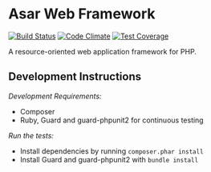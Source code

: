 Asar Web Framework
==================

[![Build Status](https://secure.travis-ci.org/asartalo/aswf.png)](http://travis-ci.org/asartalo/aswf) [![Code Climate](https://codeclimate.com/github/asartalo/aswf/badges/gpa.svg)](https://codeclimate.com/github/asartalo/aswf) [![Test Coverage](https://codeclimate.com/github/asartalo/aswf/badges/coverage.svg)](https://codeclimate.com/github/asartalo/aswf)

A resource-oriented web application framework for PHP.

Development Instructions
------------------------

*Development Requirements:*
* Composer
* Ruby, Guard and guard-phpunit2 for continuous testing

*Run the tests:*
* Install dependencies by running `composer.phar install`
* Install Guard and guard-phpunit2 with `bundle install`
